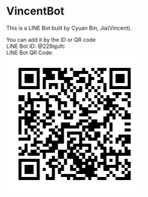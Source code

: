 # VincentBot

This is a LINE Bot built by Cyuan Bin, Jia(Vincent).

You can add it by the ID or QR code  
LINE Bot ID: @229qjufc  
LINE Bot QR Code:  
![image](https://github.com/trueVincent/VincentBot/blob/master/VincentBot_QRcode.png)
